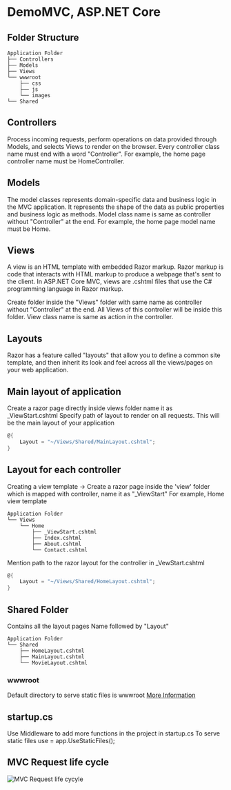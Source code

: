 # DemoMVC, ASP.NET Core

## Folder Structure
```
Application Folder
├── Controllers
├── Models
├── Views
└── wwwroot
    ├── css
    ├── js
    └── images
└── Shared
```

## Controllers
Process incoming requests, perform operations on data provided through Models, and selects Views to render on the browser.
Every controller class name must end with a word "Controller".
For example, the home page controller name must be HomeController.

## Models
The model classes represents domain-specific data and business logic in the MVC application. It represents the shape of the data as public properties and business logic as methods.
Model class name is same as controller without "Controller" at the end.
For example, the home page model name must be Home.


## Views
A view is an HTML template with embedded Razor markup. Razor markup is code that interacts with HTML markup to produce a webpage that's sent to the client. In ASP.NET Core MVC, views are .cshtml files that use the C# programming language in Razor markup.

Create folder inside the "Views" folder with same name as controller without "Controller" at the end.
All Views of this controller will be inside this folder.
View class name is same as action in the controller.


## Layouts
Razor has a feature called "layouts" that allow you to define a common site template, and then inherit its look and feel across all the views/pages on your web application.

## Main layout of application
Create a razor page directly inside views folder name it as _ViewStart.cshtml
Specify path of layout to render on all requests.
This will be the main layout of your application
```cs
@{
    Layout = "~/Views/Shared/MainLayout.cshtml";
}
```

## Layout for each controller
Creating a view template
-> Create a razor page inside the 'view' folder which is mapped with controller, name it as "_ViewStart"
For example, Home view template
```
Application Folder
└── Views
    └── Home
        ├── _ViewStart.cshtml
        ├── Index.cshtml
        ├── About.cshtml
        └── Contact.cshtml
```
Mention path to the razor layout for the controller in _VewStart.cshtml
```cs
@{
    Layout = "~/Views/Shared/HomeLayout.cshtml";
}
```



## Shared Folder
Contains all the layout pages
Name followed by "Layout"
```
Application Folder
└── Shared
    ├── HomeLayout.cshtml
    ├── MainLayout.cshtml
    └── MovieLayout.cshtml
```


### wwwroot
Default directory to serve static files is wwwroot
[More Information](https://docs.microsoft.com/en-us/aspnet/core/fundamentals/static-files?view=aspnetcore-6.0)

## startup.cs
Use Middleware to add more functions in the project in startup.cs
To serve static files use = app.UseStaticFiles();

## MVC Request life cycle
![MVC Request life cycyle](https://media.geeksforgeeks.org/wp-content/uploads/20220218094015/RequestLifeCycle-660x246.png)
